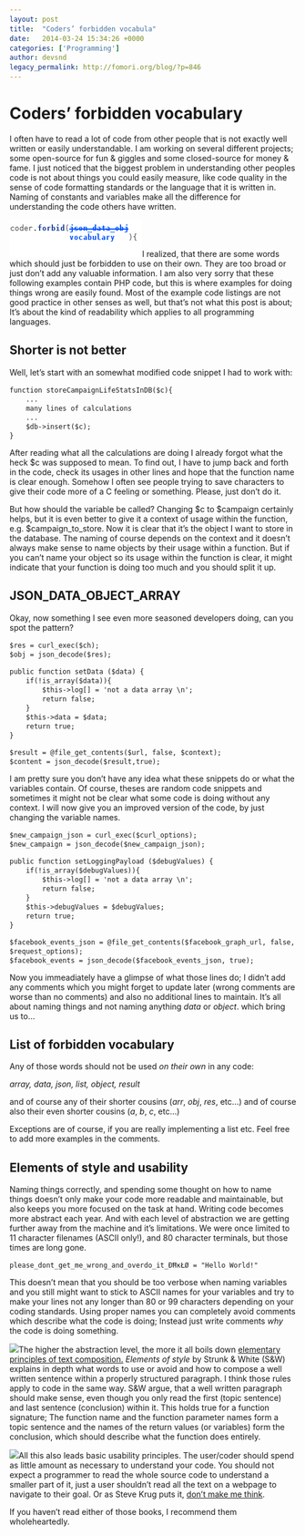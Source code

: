 ```yaml
---
layout: post
title:  "Coders’ forbidden vocabula"
date:   2014-03-24 15:34:26 +0000
categories: ['Programming']
author: devsnd
legacy_permalink: http://fomori.org/blog/?p=846
---
```



Coders’ forbidden vocabulary
============================

I often have to read a lot of code from other people that is not exactly well written or easily understandable. I am working on several different projects; some open-source for fun & giggles and some closed-source for money & fame. I just noticed that the biggest problem in understanding other peoples code is not about things you could easily measure, like code quality in the sense of code formatting standards or the language that it is written in. Naming of constants and variables make all the difference for understanding the code others have written.

[![forbiddenvocabulary](/assets/images/forbiddenvocabulary.png)](http://fomori.org/blog/?attachment_id=873)I realized, that there are some words which should just be forbidden to use on their own. They are too broad or just don’t add any valuable information. I am also very sorry that these following examples contain PHP code, but this is where examples for doing things wrong are easily found. Most of the example code listings are not good practice in other senses as well, but that’s not what this post is about; It’s about the kind of readability which applies to all programming languages.

Shorter is not better
---------------------

Well, let’s start with an somewhat modified code snippet I had to work with:

```
function storeCampaignLifeStatsInDB($c){
    ...
    many lines of calculations
    ...
    $db->insert($c);
}
```

After reading what all the calculations are doing I already forgot what the heck $c was supposed to mean. To find out, I have to jump back and forth in the code, check its usages in other lines and hope that the function name is clear enough. Somehow I often see people trying to save characters to give their code more of a C feeling or something. Please, just don’t do it.

But how should the variable be called? Changing $c to $campaign certainly helps, but it is even better to give it a context of usage within the function, e.g. $campaign\_to\_store. Now it is clear that it’s the object I want to store in the database. The naming of course depends on the context and it doesn’t always make sense to name objects by their usage within a function. But if you can’t name your object so its usage within the function is clear, it might indicate that your function is doing too much and you should split it up.

JSON\_DATA\_OBJECT\_ARRAY
-------------------------

Okay, now something I see even more seasoned developers doing, can you spot the pattern?

```
$res = curl_exec($ch);
$obj = json_decode($res);
```

```
public function setData ($data) {
    if(!is_array($data)){
        $this->log[] = 'not a data array \n';
        return false;
    }
    $this->data = $data;
    return true;
}
```

```
$result = @file_get_contents($url, false, $context);            
$content = json_decode($result,true);
```

I am pretty sure you don’t have any idea what these snippets do or what the variables contain. Of course, theses are random code snippets and sometimes it might not be clear what some code is doing without any context. I will now give you an improved version of the code, by just changing the variable names.

```
$new_campaign_json = curl_exec($curl_options);
$new_campaign = json_decode($new_campaign_json);
```

```
public function setLoggingPayload ($debugValues) {
    if(!is_array($debugValues)){
        $this->log[] = 'not a data array \n';
        return false;
    }
    $this->debugValues = $debugValues;
    return true;
}
```

```
$facebook_events_json = @file_get_contents($facebook_graph_url, false, $request_options);            
$facebook_events = json_decode($facebook_events_json, true);
```

Now you immeadiately have a glimpse of what those lines do; I didn’t add any comments which you might forget to update later (wrong comments are worse than no comments) and also no additional lines to maintain. It’s all about naming things and not naming anything *data* or *object*. which bring us to…

List of forbidden vocabulary
----------------------------

Any of those words should not be used *on their own* in any code:

*array, data, json, list, object, result*

and of course any of their shorter cousins (*arr*, *obj*, *res*, etc…) and of course also their even shorter cousins (*a*, *b*, *c*, etc…)

Exceptions are of course, if you are really implementing a list etc. Feel free to add more examples in the comments.

Elements of style and usability
-------------------------------

Naming things correctly, and spending some thought on how to name things doesn’t only make your code more readable and maintainable, but also keeps you more focused on the task at hand. Writing code becomes more abstract each year. And with each level of abstraction we are getting further away from the machine and it’s limitations. We were once limited to 11 character filenames (ASCII only!), and 80 character terminals, but those times are long gone.

```
please_dont_get_me_wrong_and_overdo_it_ĐĦĸŁØ = "Hello World!"
```

This doesn’t mean that you should be too verbose when naming variables and you still might want to stick to ASCII names for your variables and try to make your lines not any longer than 80 or 99 characters depending on your coding standards. Using proper names you can completely avoid comments which describe what the code is doing; Instead just write comments *why* the code is doing something.

[![](/assets/images/71Jym5cRKEL._SL1077_.jpg)](http://amzn.com/020530902X)The higher the abstraction level, the more it all boils down [elementary principles of text composition.](https://en.wikipedia.org/wiki/The_Elements_of_Style) *Elements of style* by Strunk & White (S&W) explains in depth what words to use or avoid and how to compose a well written sentence within a properly structured paragraph. I think those rules apply to code in the same way. S&W argue, that a well written paragraph should make sense, even though you only read the first (topic sentence) and last sentence (conclusion) within it. This holds true for a function signature; The function name and the function parameter names form a topic sentence and the names of the return values (or variables) form the conclusion, which should describe what the function does entirely.

[![](/assets/images/51CjDVfvZwL.jpg)](http://www.sensible.com/dmmt.html)All this also leads basic usability principles. The user/coder should spend as little amount as necessary to understand your code. You should not expect a programmer to read the whole source code to understand a smaller part of it, just a user shouldn’t read all the text on a webpage to navigate to their goal. Or as Steve Krug puts it, [don’t make me think](http://www.sensible.com/dmmt.html).

If you haven’t read either of those books, I recommend them wholeheartedly.

 

  

	